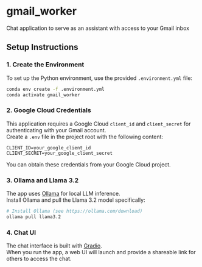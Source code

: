 # gmail_worker
Chat application to serve as an assistant with access to your Gmail inbox

## Setup Instructions

### 1. Create the Environment

To set up the Python environment, use the provided `.environment.yml` file:

```bash
conda env create -f .environment.yml
conda activate gmail_worker
```

### 2. Google Cloud Credentials

This application requires a Google Cloud `client_id` and `client_secret` for authenticating with your Gmail account.  
Create a `.env` file in the project root with the following content:

```
CLIENT_ID=your_google_client_id
CLIENT_SECRET=your_google_client_secret
```

You can obtain these credentials from your Google Cloud project.

### 3. Ollama and Llama 3.2

The app uses [Ollama](https://ollama.com/) for local LLM inference.  
Install Ollama and pull the Llama 3.2 model specifically:

```bash
# Install Ollama (see https://ollama.com/download)
ollama pull llama3.2
```

### 4. Chat UI

The chat interface is built with [Gradio](https://www.gradio.app/).  
When you run the app, a web UI will launch and provide a shareable link for others to access the chat.

